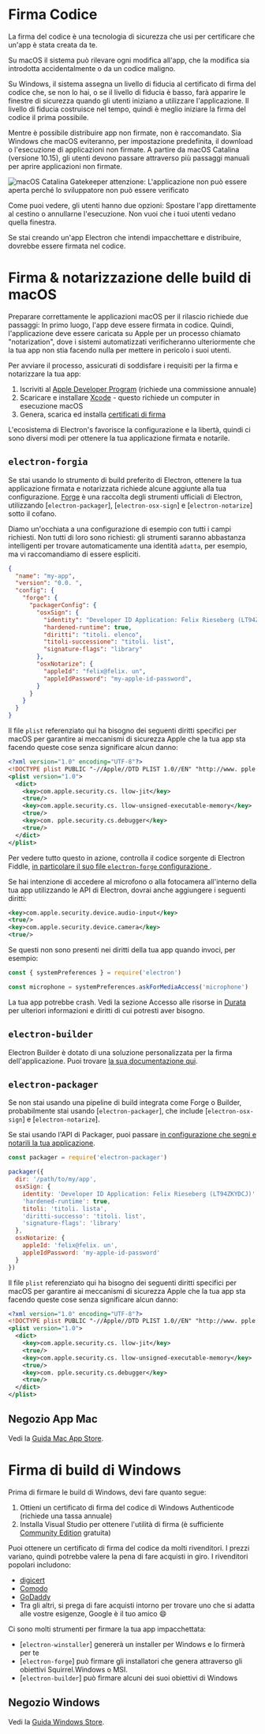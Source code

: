 # Firma Codice

La firma del codice è una tecnologia di sicurezza che usi per certificare che un'app è stata creata da te.

Su macOS il sistema può rilevare ogni modifica all'app, che la modifica sia introdotta accidentalmente o da un codice maligno.

Su Windows, il sistema assegna un livello di fiducia al certificato di firma del codice che, se non lo hai, o se il livello di fiducia è basso, farà apparire le finestre di sicurezza quando gli utenti iniziano a utilizzare l'applicazione.  Il livello di fiducia costruisce nel tempo, quindi è meglio iniziare la firma del codice il prima possibile.

Mentre è possibile distribuire app non firmate, non è raccomandato. Sia Windows che macOS eviteranno, per impostazione predefinita, il download o l'esecuzione di applicazioni non firmate. A partire da macOS Catalina (versione 10.15), gli utenti devono passare attraverso più passaggi manuali per aprire applicazioni non firmate.

![macOS Catalina Gatekeeper attenzione: L'applicazione non può essere aperta perché lo sviluppatore
non può essere verificato](../images/gatekeeper.png)

Come puoi vedere, gli utenti hanno due opzioni: Spostare l'app direttamente al cestino o annullarne l'esecuzione. Non vuoi che i tuoi utenti vedano quella finestra.

Se stai creando un'app Electron che intendi impacchettare e distribuire, dovrebbe essere firmata nel codice.

# Firma & notarizzazione delle build di macOS

Preparare correttamente le applicazioni macOS per il rilascio richiede due passaggi: In primo luogo, l'app deve essere firmata in codice. Quindi, l'applicazione deve essere caricata su Apple per un processo chiamato "notarization", dove i sistemi automatizzati verificheranno ulteriormente che la tua app non stia facendo nulla per mettere in pericolo i suoi utenti.

Per avviare il processo, assicurati di soddisfare i requisiti per la firma e notarizzare la tua app:

1. Iscriviti al [Apple Developer Program](https://developer.apple.com/programs/) (richiede una commissione annuale)
2. Scaricare e installare [Xcode](https://developer.apple.com/xcode) - questo richiede un computer in esecuzione macOS
3. Genera, scarica ed installa [certificati di firma](https://github.com/electron/electron-osx-sign/wiki/1.-Getting-Started#certificates)

L'ecosistema di Electron's favorisce la configurazione e la libertà, quindi ci sono diversi modi per ottenere la tua applicazione firmata e notarile.

## `electron-forgia`

Se stai usando lo strumento di build preferito di Electron, ottenere la tua applicazione firmata e notarizzata richiede alcune aggiunte alla tua configurazione. [Forge](https://electronforge.io) è una raccolta degli strumenti ufficiali di Electron, utilizzando [`electron-packager`], [`electron-osx-sign`] e [`electron-notarize`] sotto il cofano.

Diamo un'occhiata a una configurazione di esempio con tutti i campi richiesti. Non tutti di loro sono richiesti: gli strumenti saranno abbastanza intelligenti per trovare automaticamente una identità `adatta`, per esempio, ma vi raccomandiamo di essere espliciti.

```json
{
  "name": "my-app",
  "version": "0.0. ",
  "config": {
    "forge": {
      "packagerConfig": {
        "osxSign": {
          "identity": "Developer ID Application: Felix Rieseberg (LT94ZKYDCJ)",
          "hardened-runtime": true,
          "diritti": "titoli. elenco",
          "titoli-successione": "titoli. list",
          "signature-flags": "library"
        },
        "osxNotarize": {
          "appleId": "felix@felix. un",
          "appleIdPassword": "my-apple-id-password",
        }
      }
    }
  }
}
```

Il file `plist` referenziato qui ha bisogno dei seguenti diritti specifici per macOS per garantire ai meccanismi di sicurezza Apple che la tua app sta facendo queste cose senza significare alcun danno:

```xml
<?xml version="1.0" encoding="UTF-8"?>
<!DOCTYPE plist PUBLIC "-//Apple//DTD PLIST 1.0//EN" "http://www. pple.com/DTDs/PropertyList-1.0.dtd">
<plist version="1.0">
  <dict>
    <key>com.apple.security.cs. llow-jit</key>
    <true/>
    <key>com.apple.security.cs. llow-unsigned-executable-memory</key>
    <true/>
    <key>com. pple.security.cs.debugger</key>
    <true/>
  </dict>
</plist>
```

Per vedere tutto questo in azione, controlla il codice sorgente di Electron Fiddle, [in particolare il suo file `electron-forge` configurazione ](https://github.com/electron/fiddle/blob/master/forge.config.js).

Se hai intenzione di accedere al microfono o alla fotocamera all'interno della tua app utilizzando le API di Electron, dovrai anche aggiungere i seguenti diritti:

```xml
<key>com.apple.security.device.audio-input</key>
<true/>
<key>com.apple.security.device.camera</key>
<true/>
```

Se questi non sono presenti nei diritti della tua app quando invoci, per esempio:

```js
const { systemPreferences } = require('electron')

const microphone = systemPreferences.askForMediaAccess('microphone')
```

La tua app potrebbe crash. Vedi la sezione Accesso alle risorse in [Durata](https://developer.apple.com/documentation/security/hardened_runtime) per ulteriori informazioni e diritti di cui potresti aver bisogno.

## `electron-builder`

Electron Builder è dotato di una soluzione personalizzata per la firma dell'applicazione. Puoi trovare [la sua documentazione qui](https://www.electron.build/code-signing).

## `electron-packager`

Se non stai usando una pipeline di build integrata come Forge o Builder, probabilmente stai usando [`electron-packager`], che include [`electron-osx-sign`] e [`electron-notarize`].

Se stai usando l'API di Packager, puoi passare [in configurazione che segni e notarili la tua applicazione](https://electron.github.io/electron-packager/master/interfaces/electronpackager.options.html).

```js
const packager = require('electron-packager')

packager({
  dir: '/path/to/my/app',
  osxSign: {
    identity: 'Developer ID Application: Felix Rieseberg (LT94ZKYDCJ)',
    'hardened-runtime': true,
    titoli: 'titoli. lista',
    'diritti-successo': 'titoli. list',
    'signature-flags': 'library'
  },
  osxNotarize: {
    appleId: 'felix@felix. un',
    appleIdPassword: 'my-apple-id-password'
  }
})
```

Il file `plist` referenziato qui ha bisogno dei seguenti diritti specifici per macOS per garantire ai meccanismi di sicurezza Apple che la tua app sta facendo queste cose senza significare alcun danno:

```xml
<?xml version="1.0" encoding="UTF-8"?>
<!DOCTYPE plist PUBLIC "-//Apple//DTD PLIST 1.0//EN" "http://www. pple.com/DTDs/PropertyList-1.0.dtd">
<plist version="1.0">
  <dict>
    <key>com.apple.security.cs. llow-jit</key>
    <true/>
    <key>com.apple.security.cs. llow-unsigned-executable-memory</key>
    <true/>
    <key>com. pple.security.cs.debugger</key>
    <true/>
  </dict>
</plist>
```

## Negozio App Mac

Vedi la [Guida Mac App Store](mac-app-store-submission-guide.md).

# Firma di build di Windows

Prima di firmare le build di Windows, devi fare quanto segue:

1. Ottieni un certificato di firma del codice di Windows Authenticode (richiede una tassa annuale)
2. Installa Visual Studio per ottenere l'utilità di firma (è sufficiente [Community Edition](https://visualstudio.microsoft.com/vs/community/) gratuita)

Puoi ottenere un certificato di firma del codice da molti rivenditori. I prezzi variano, quindi potrebbe valere la pena di fare acquisti in giro. I rivenditori popolari includono:

* [digicert](https://www.digicert.com/code-signing/microsoft-authenticode.htm)
* [Comodo](https://www.comodo.com/landing/ssl-certificate/authenticode-signature/)
* [GoDaddy](https://au.godaddy.com/web-security/code-signing-certificate)
* Tra gli altri, si prega di fare acquisti intorno per trovare uno che si adatta alle vostre esigenze, Google è il tuo amico 😄

Ci sono molti strumenti per firmare la tua app impacchettata:

* [`electron-winstaller`] genererà un installer per Windows e lo firmerà per te
* [`electron-forge`] può firmare gli installatori che genera attraverso gli obiettivi Squirrel.Windows o MSI.
* [`electron-builder`] può firmare alcuni dei suoi obiettivi di Windows

## Negozio Windows

Vedi la [Guida Windows Store](windows-store-guide.md).
